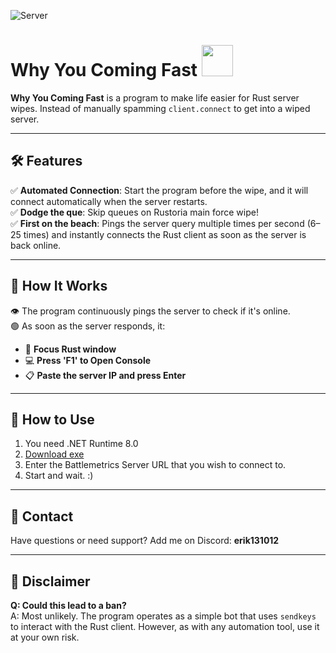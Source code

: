 ![Server](https://github.com/user-attachments/assets/80e1695e-afde-4ef1-9ca7-4ff8aa8930f1)

# Why You Coming Fast <img src="https://cdn.discordapp.com/attachments/1300855500887429232/1312125175214510120/image.png?ex=674c040b&is=674ab28b&hm=a3461d700e1e6be193822268137ea512be6a0161545352a68f4700398b317f3e&" width="50">

**Why You Coming Fast** is a program to make life easier for Rust server wipes. Instead of manually spamming `client.connect` to get into a wiped server.

---

## 🛠️ Features

✅ **Automated Connection**: Start the program before the wipe, and it will connect automatically when the server restarts.  
✅ **Dodge the que**: Skip queues on Rustoria main force wipe!  
✅ **First on the beach**: Pings the server query multiple times per second (6–25 times) and instantly connects the Rust client as soon as the server is back online.

---

## 🚀 How It Works

👁️ The program continuously pings the server to check if it's online.  
🟢 As soon as the server responds, it:  
- 🎯 **Focus Rust window**
- 💻 **Press 'F1' to Open Console**
- 📋 **Paste the server IP and press Enter**

---

## 💾 How to Use
1. You need .NET Runtime 8.0
1. [Download exe](https://github.com/erik429/Why_you_coming_fast/releases/download/RustBot/WHY.YOU.COME.FAST.exe)
2. Enter the Battlemetrics Server URL that you wish to connect to.
3. Start and wait. :)

---

## 🤝 Contact

Have questions or need support? Add me on Discord: **erik131012**

---

## 🚨 Disclaimer

**Q: Could this lead to a ban?**  
A: Most unlikely. The program operates as a simple bot that uses `sendkeys` to interact with the Rust client. However, as with any automation tool, use it at your own risk.
